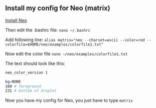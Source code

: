 ## Install my config for Neo (matrix)

<a href="https://github.com/st3w/neo">Install Neo</a>

Then edit the .bashrc file:
`nano ~/.bashrc`

Add following line:
`alias matrix="neo --charset=ascii --color=red --colorfile=$HOME/neo/examples/colorfile1.txt"`

Now edit the color file
`nano ~/neo/examples/colorfile1.txt`

The text should look like this:
```bash
neo_color_version 1

bg=NONE
160 # foreground
231 # bottom of droplet
```

Now you have my config for Neo, you just have to type `matrix`
